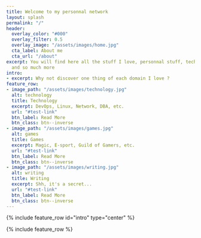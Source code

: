 ```yaml
---
title: Welcome to my personnal network
layout: splash
permalink: "/"
header:
  overlay_color: "#000"
  overlay_filter: 0.5
  overlay_image: "/assets/images/home.jpg"
  cta_label: About me
  cta_url: "/about"
excerpt: You will find here all the stuff I love, personnal stuff, technical stuff
  and so much more
intro:
- excerpt: Why not discover one thing of each domain I love ?
feature_row:
- image_path: "/assets/images/technology.jpg"
  alt: technology
  title: Technology
  excerpt: DevOps, Linux, Network, DBA, etc.
  url: "#test-link"
  btn_label: Read More
  btn_class: btn--inverse
- image_path: "/assets/images/games.jpg"
  alt: games
  title: Games
  excerpt: Magic, E-sport, Guild of Gamers, etc.
  url: "#test-link"
  btn_label: Read More
  btn_class: btn--inverse
- image_path: "/assets/images/writing.jpg"
  alt: writing
  title: Writing
  excerpt: Shh, it's a secret...
  url: "#test-link"
  btn_label: Read More
  btn_class: btn--inverse
---
```


{% include feature_row id="intro" type="center" %}

{% include feature_row %}